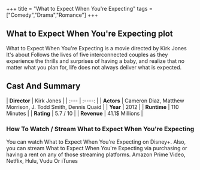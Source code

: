 +++
title = "What to Expect When You're Expecting"
tags = ["Comedy","Drama","Romance"]
+++
## What to Expect When You're Expecting plot
What to Expect When You're Expecting is a movie directed by Kirk Jones It's about Follows the lives of five interconnected couples as they experience the thrills and surprises of having a baby, and realize that no matter what you plan for, life does not always deliver what is expected.
## Cast And Summary
| **Director**      | Kirk Jones |
    | :---        |    :----:   |
    |  **Actors** | Cameron Diaz, Matthew Morrison, J. Todd Smith, Dennis Quaid |
    | **Year**   | 2012    |
    |  **Runtime** | 110 Minutes |
    |  **Rating** | 5.7 / 10 | 
    |  **Revenue** | 41.1$ Millions |
### How To Watch / Stream What to Expect When You're Expecting
You can watch What to Expect When You're Expecting on Disney+.
Also, you can stream What to Expect When You're Expecting via purchasing or having a rent on any of those streaming platforms.
Amazon Prime Video, Netflix, Hulu, Vudu Or iTunes